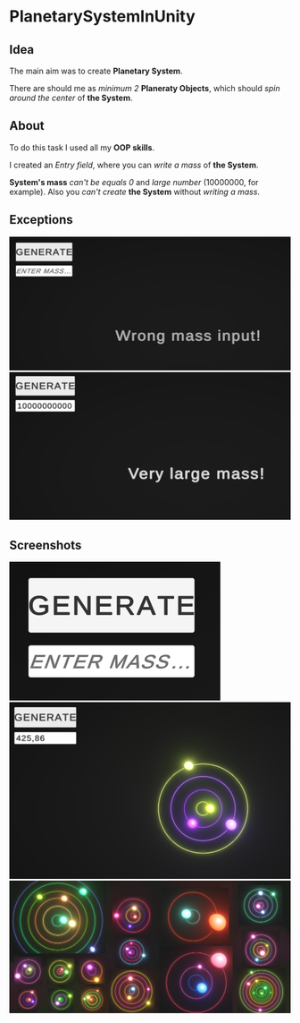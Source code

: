 # PlanetarySystemInUnity
## Idea
The main aim was to create **Planetary System**.

There are should me as *minimum 2* **Planeraty Objects**, which should *spin around the center* of **the System**.

## About
To do this task I used all my **OOP skills**.

I created an *Entry field*, where you can *write a mass* of **the System**.

**System's mass** *can't be equals 0* and *large number* (10000000, for example). Also you *can't create* **the System** without *writing a mass*.

## Exceptions
<img src = "Assets/Game/Sprites/Exception2.png"> </img>
<img src = "Assets/Game/Sprites/Exception1.png"> </img>

## Screenshots
<img src = "Assets/Game/Sprites/UserInterface.png"> </img>
<img src = "Assets/Game/Sprites/CreatedPlanetSystem.png"> </img>
<img src = "Assets/Game/Sprites/Result.png"> </img>
